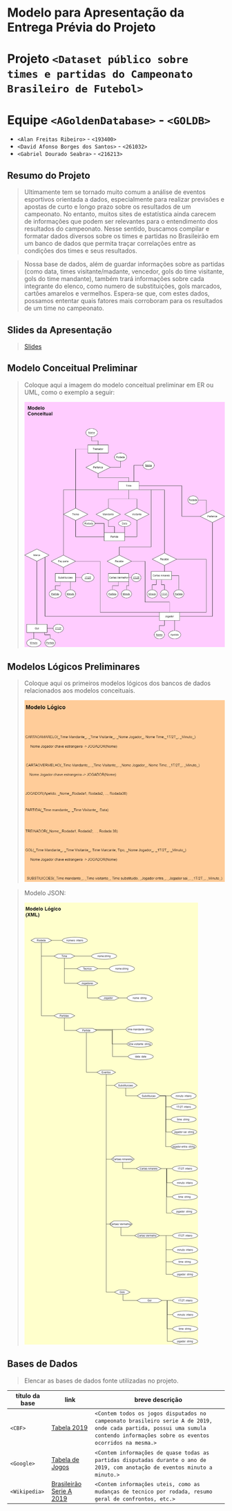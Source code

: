 # Modelo para Apresentação da Entrega Prévia do Projeto

# Projeto `<Dataset público sobre times e partidas do Campeonato Brasileiro de Futebol>`

# Equipe `<AGoldenDatabase>` - `<GOLDB>`
* `<Alan Freitas Ribeiro>` - `<193400>`
* `<David Afonso Borges dos Santos>` - `<261032>`
* `<Gabriel Dourado Seabra>` - `<216213>`

## Resumo do Projeto
> Ultimamente tem se tornado muito comum a análise de eventos esportivos orientada a dados, especialmente para realizar previsões e apostas de curto e longo prazo sobre os resultados de um campeonato. No entanto, muitos sites de estatística ainda carecem de informações que podem ser relevantes para o entendimento dos resultados do campeonato. Nesse sentido, buscamos compilar e formatar dados diversos sobre os times e partidas no Brasileirão em um banco de dados que permita traçar correlações entre as condições dos times e seus resultados.

> Nossa base de dados, além de guardar informações sobre as partidas (como data, times visitante/madante, vencedor, gols do time visitante, gols do time mandante), também trará informações sobre  cada integrante do elenco, como numero de substituições, gols marcados, cartões amarelos e vermelhos. Espera-se que, com estes dados, possamos ententar quais fatores mais corroboram para os resultados de um time no campeonato.

## Slides da Apresentação
> [Slides](https://github.com/AGoldenDatabase/TrabalhoFinal/blob/main/previa/assets/Aposta%20certa.pdf)

## Modelo Conceitual Preliminar

> Coloque aqui a imagem do modelo conceitual preliminar em ER ou UML, como o exemplo a seguir:
> 
> ![ER Taxi](assets/conceitual.png)

## Modelos Lógicos Preliminares

> Coloque aqui os primeiros modelos lógicos dos bancos de dados relacionados aos modelos conceituais.
> 
> ![Modelo Lógico](assets/logico.png)

> Modelo JSON:
> 
> ![Modelo JSON](assets/json.png)

## Bases de Dados
> Elencar as bases de dados fonte utilizadas no projeto.

título da base | link | breve descrição
----- | ----- | -----
`<CBF>` | [Tabela 2019](https://www.cbf.com.br/futebol-brasileiro/competicoes/campeonato-brasileiro-serie-a/2019) | `<Contem todos os jogos disputados no campeonato brasileiro serie A de 2019, onde cada partida, possui uma sumula contendo informações sobre os eventos ocorridos na mesma.>`
`<Google>` | [Tabela de Jogos](https://www.google.com/search?q=tabela+brasileir%C3%A3o+2019&oq=tabela&aqs=chrome.0.69i59j69i57j35i39j0i67i131i433l2j69i61l3.1206j0j4&sourceid=chrome&ie=UTF-8#sie=lg;/g/11fhwkn08h;2;/m/0fnk7q;mt;fp;1;;) | `<Contem informações de quase todas as partidas disputadas durante o ano de 2019, com anotação de eventos minuto a minuto.>` 
`<Wikipedia>` | [Brasileirão Serie A 2019](https://pt.wikipedia.org/wiki/Campeonato_Brasileiro_de_Futebol_de_2019_-_S%C3%A9rie_A) | `<Contem informações uteis, como as mudanças de tecnico por rodada, resumo geral de confrontos, etc.>`
